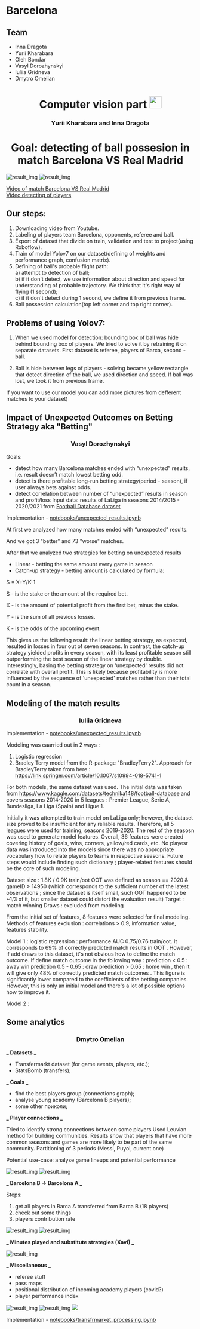 # Barcelona

## Team

- Inna Dragota
- Yurii Kharabara
- Oleh Bondar
- Vasyl Dorozhynskyi
- Iuliia Gridneva
- Dmytro Omelian

<h1 align="center">Computer vision part
<img src="https://github.com/blackcater/blackcater/raw/main/images/Hi.gif" height="32"/></h1>

<h3 align="center">Yurii Kharabara and Inna Dragota</h3>

<h1 align="center">Goal: detecting of ball possesion  in match Barcelona VS Real Madrid</h1>

<img src="yolov7/img/Example.png" alt="result_img">
<img src="yolov7/img/example_2.png" alt="result_img">

[Video of match Barcelona VS Real Madrid](https://drive.google.com/file/d/1OCz-WSO76S3x9s67sVTQTRpX2Xsltl22/view?usp=drive_link)<br>
[Video detecting of players](https://drive.google.com/file/d/1ZBJ6kvKmYimA1k17NF7uc55jQCRYUfLH/view?usp=drive_link)

<h2>Our steps:</h2>

1. Downloading video from Youtube.
2. Labeling of players team Barcelona, opponents, referee and ball.
3. Export of dataset that divide on train, validation and test to project(using Roboflow).
4. Train of model Yolov7 on our dataset(defining of weights and performance graph, confusion matrix).
5. Defining of ball's probable flight path: </br>
   a) attempt to detection of ball;</br>
   b) if it don't detect, we use information about direction and speed for understanding of probable trajectory. We think that it's right way of flying (1 second);</br>
   с) if it don't detect during 1 second, we define it from previous frame.
6. Ball possession calculation(top left corner and top right corner).

<h2>Problems of using Yolov7:</h2>

1. When we used model for detection: bounding box of ball was hide behind bounding box of players.
   We tried to solve it by retraining it on separate datasets. First dataset is referee, players of Barca, second - ball.

2. Ball is hide between legs of players - solving became yellow rectangle that detect direction of the ball,
   we used direction and speed. If ball was lost, we took it from previous frame.</br>

If you want to use our model you can add more pictures from defferent matches to your dataset)

## Impact of Unexpected Outcomes on Betting Strategy aka "Betting"

<h3 align="center">Vasyl Dorozhynskyi</h3>

Goals:

- detect how many Barcelona matches ended with “unexpected” results, i.e. result doesn’t match lowest betting odd.
- detect is there profitable long-run betting strategy(period - season), if user always bets against odds.
- detect correlation between number of “unexpected” results in season and profit/loss
  Input data: results of LaLiga in seasons 2014/2015 - 2020/2021 from [Football Database dataset](https://www.kaggle.com/datasets/technika148/football-database)

Implementation - [notebooks/unexpected_results.ipynb](notebooks/unexpected_results.ipynb)

At first we analyzed how many matches ended with “unexpected” results.

And we got 3 "better" and 73 "worse" matches.

After that we analyzed two strategies for betting on unexpected results

- Linear - betting the same amount every game in season
- Catch-up strategy - betting amount is calculated by formula:

S = X+Y/K-1

S - is the stake or the amount of the required bet.

X - is the amount of potential profit from the first bet, minus the stake.

Y - is the sum of all previous losses.

K - is the odds of the upcoming event.

This gives us the following result:
the linear betting strategy, as expected, resulted in losses in four out of seven seasons. In contrast, the catch-up strategy yielded profits in every season, with its least profitable season still outperforming the best season of the linear strategy by double. Interestingly, basing the betting strategy on 'unexpected' results did not correlate with overall profit. This is likely because profitability is more influenced by the sequence of 'unexpected' matches rather than their total count in a season.

## Modeling of the match results 

<h3 align="center">Iuliia Gridneva</h3>

Implementation - [notebooks/unexpected_results.ipynb](notebooks/unexpected_results.ipynb)

Modeling was caarried out in 2 ways : 
1. Logistic regression
2. Bradley Terry model from the R-package "BradleyTerry2". Approach for BradleyTerry taken from here : https://link.springer.com/article/10.1007/s10994-018-5741-1

For both models, the same dataset was used. 
The initial data was taken from https://www.kaggle.com/datasets/technika148/football-database and covers seasons 2014-2020 in 5 leagues : Premier League, Serie A, Bundesliga, La Liga (Spain) and Ligue 1. 

Initially it was attempted to train model on LaLiga only; however, the dataset size proved to be insufficient for any reliable results. Therefore, all 5 leagues were used for training, seasons 2019-2020. The rest of the seasosn was used to generate model features. Overall, 36 features were created covering history of goals, wins, corners, yellow/red cards, etc. No playesr data was introduced into the models since there was no appropriate vocabulary how to relate players to teams in respective seasons. Future steps would include finding such dictionary ; player-related features should be the core of such modeling. 

Dataset size : 1.8K / 0.9K train/oot
OOT was defined as season == 2020 & gameID > 14950 (which corresponds to the sufficient number of the latest observations ; since the dataset is itself small, such OOT happened to be ~1/3 of it, but smaller dataset could distort the evaluation result) 
Target : match winning
Draws : excluded from modeling 

From the initial set of features, 8 features were selected for final modeling. Methods of features exclusion : correlations > 0.9, information value, features stability.

Model 1 : logistic regression : performance AUC 0.75/0.76 train/oot. It corresponds to 69% of correctly predicted match results in OOT . However, if add draws to this dataset, it's not obvious how to define the match outcome. If define match outcome in the following way : 
prediction < 0.5 : away win 
prediction 0.5 - 0.65 : draw
prediction > 0.65 : home win , 
then it will give only 48% of correctly predicted match outcomes . This figure is significantly lower compared to the coefficients of the betting companies. However, this is only an initial model and there's a lot of possible options how to improve it. 

Model 2 : 

## Some analytics

<h3 align="center">Dmytro Omelian</h3>

**_ Datasets _**

- Transfermarkt dataset (for game events, players, etc.);
- StatsBomb (transfers);

**_ Goals _**

- find the best players group (connections graph);
- analyse young academy (Barcelona B players);
- some other приколи;

**_ Player connections _**

Tried to identify strong connections between some players
Used Leuvian method for building communities.
Results show that players that have more common seasons and games are more likely to be part of the same community. Partitioning of 3 periods (Messi, Puyol, current one)

Potential use-case: analyse game lineups and potential performance

<img src="images/image1.jpeg" alt="result_img">
<img src="images/image2.jpeg" alt="result_img">

**_ Barcelona B -> Barcelona A _**

Steps:

1. get all players in Barca A transferred from Barca B (18 players)
2. check out some things
3. players contribution rate

<img src="images/image3_1.jpg" alt="result_img">
<img src="images/image3_2.jpeg" alt="result_img">

**_ Minutes played and substitute strategies (Xavi) _**

<img src="images/image4.jpeg" alt="result_img">

**_ Miscellaneous _**

- referee stuff
- pass maps
- positional distribution of incoming academy players (covid?)
- player performance index

<img src="images/image5_1.jpeg" alt="result_img">
<img src="images/image5_2.jpeg" alt="result_img">
<img src="images/image5_3.jpeg" />

Implementation - [notebooks/transfrmarket_processing.ipynb](notebooks/transfrmarket_processing.ipynb)

